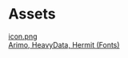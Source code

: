 # Assets

[icon.png](https://www.flaticon.com/premium-icon/video-player_3172569?term=recorder&page=1&position=34&page=1&position=34&related_id=3172569#)  
[Arimo, HeavyData, Hermit (Fonts)](https://www.nerdfonts.com/font-downloads)  